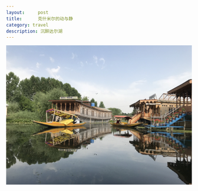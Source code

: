```yaml
---
layout:     post
title:      克什米尔的动与静
category: travel
description: 沉醉达尔湖
---
```

![dal lake](https://github.com/JounyWang/JounyWang.github.io/blob/master/_posts/travel/img/IMG_9101.JPG)
